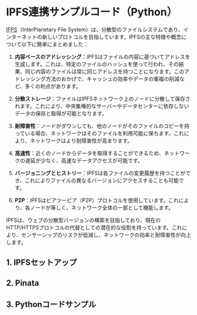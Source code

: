 # IPFS連携サンプルコード（Python）

[IFPS](https://ipfs.tech/)（InterPlanetary File System）は、分散型のファイルシステムであり、インターネットの新しいプロトコルを目指しています。IPFSの主な特徴や概念について以下に簡単にまとめました：

1. **内容ベースのアドレッシング**：IPFSはファイルの内容に基づいてアドレスを生成します。これは、特定のファイルのハッシュを使って行われ、その結果、同じ内容のファイルは常に同じアドレスを持つことになります。このアドレッシング方法のおかげで、キャッシュの効率やデータの重複の削減など、多くの利点があります。

2. **分散ストレージ**：ファイルはIPFSネットワーク上のノードに分散して保存されます。これにより、中央集権的なサーバーやデータセンターに依存しないデータの保存と取得が可能となります。

3. **耐障害性**：ノードがダウンしても、他のノードがそのファイルのコピーを持っている場合、ネットワークはそのファイルを利用可能に保ちます。これにより、ネットワークはより耐障害性が高まります。

4. **高速性**：近くのノードからデータを取得することができるため、ネットワークの遅延が少なく、高速なデータアクセスが可能です。

5. **バージョニングとヒストリー**：IPFSは各ファイルの変更履歴を持つことができ、これによりファイルの異なるバージョンにアクセスすることも可能です。

6. **P2P**：IPFSはピアツーピア（P2P）プロトコルを使用しています。これにより、各ノードが等しく、ネットワーク全体の一部として機能します。

IPFSは、ウェブの分散型バージョンの構築を目指しており、現在のHTTP/HTTPSプロトコルの代替としての潜在的な役割を持っています。これにより、センサーシップのリスクが低減し、ネットワークの効率と耐障害性が向上します。

## 1. IPFSセットアップ



## 2. Pinata


## 3. Pythonコードサンプル

